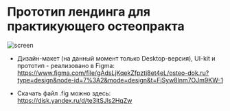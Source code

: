 # Прототип лендинга для практикующего остеопракта

![screen](https://github.com/git-morozova/osteo-dok.ru/assets/153770811/92a650b7-7f75-4d11-be3d-55633b0f2b08)

* Дизайн-макет (на данный момент только Desktop-версия), UI-kit и прототип - реализовано в Figma:
https://www.figma.com/file/gAdsLjKqekZfpztj8et4eL/osteo-dok.ru?type=design&node-id=7%3A2&mode=design&t=FiSyw8lnm7OJm9KW-1

* Скачать файл .fig можно здесь:
https://disk.yandex.ru/d/te3itSJls2HqZw
